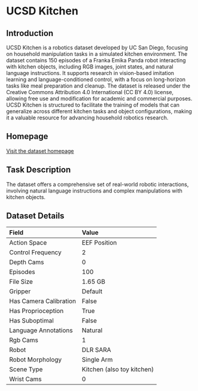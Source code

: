 # UCSD Kitchen


## Introduction

UCSD Kitchen is a robotics dataset developed by UC San Diego, focusing on household manipulation tasks in a simulated kitchen environment. The dataset contains 150 episodes of a Franka Emika Panda robot interacting with kitchen objects, including RGB images, joint states, and natural language instructions. It supports research in vision-based imitation learning and language-conditioned control, with a focus on long-horizon tasks like meal preparation and cleanup. The dataset is released under the Creative Commons Attribution 4.0 International (CC BY 4.0) license, allowing free use and modification for academic and commercial purposes. UCSD Kitchen is structured to facilitate the training of models that can generalize across different kitchen tasks and object configurations, making it a valuable resource for advancing household robotics research.


## Homepage

[Visit the dataset homepage](https://www.tensorflow.org/datasets/catalog/ucsd_kitchen_dataset_converted_externally_to_rlds)


## Task Description

The dataset offers a comprehensive set of real-world robotic interactions, involving natural language instructions and complex manipulations with kitchen objects.


## Dataset Details

| Field                            | Value                    |
|:---------------------------------|:-------------------------|
| Action Space                     | EEF Position           |
| Control Frequency                     | 2           |
| Depth Cams                     | 0           |
| Episodes                     | 100           |
| File Size                     |  1.65 GB           |
| Gripper                     | Default           |
| Has Camera Calibration                     | False           |
| Has Proprioception                     | True           |
| Has Suboptimal                     | False           |
| Language Annotations                     | Natural           |
| Rgb Cams                     | 1           |
| Robot                     | DLR SARA           |
| Robot Morphology                     | Single Arm           |
| Scene Type                     | Kitchen (also toy kitchen)           |
| Wrist Cams                     | 0           |


